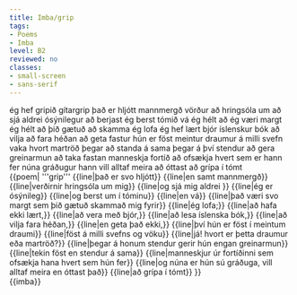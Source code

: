 ```yaml
---
title: Imba/grip
tags:
- Poems
- Imba
level: B2
reviewed: no
classes:
- small-screen
- sans-serif
---
```

<vocabulary>
ég hef gripið
gítargrip
það er hljótt
mannmergð
vörður
að hringsóla um
að sjá
aldrei
ósýnilegur
að berjast
ég berst
tómið
vá
ég hélt að ég væri
margt
ég hélt að þið gætuð
að skamma
ég lofa
ég hef lært
bjór
íslenskur
bók
að vilja
að fara
héðan
að geta
fastur
hún er föst
meintur
draumur
á milli
svefn
vaka
hvort
martröð
þegar
að standa á sama
þegar á því stendur
að gera greinarmun
að taka fastan
manneskja
fortíð
að ofsækja
hvert sem er
hann fer
núna
gráðugur
hann vill
alltaf
meira
að óttast
að grípa í tómt
</vocabulary>

<Book>
  <div class="sans-serif">
{{poem|
'''grip'''
{{line|það er svo hljótt}}
{{line|en samt mannmergð}}
{{line|verðirnir hringsóla um mig}}
{{line|og sjá mig aldrei }}
{{line|ég er ósýnileg}}
{{line|og berst um í tóminu}}
{{line|en vá}}
{{line|það væri svo margt sem þið gætuð skammað mig fyrir}}
{{line|ég lofa;}}
{{line|að hafa ekki lært,}}
{{line|að vera með bjór,}}
{{line|að lesa íslenska bók,}}
{{line|að vilja fara héðan,}}
{{line|en geta það ekki,}}
{{line|því hún er föst í meintum draumi}}
{{line|föst á milli svefns og vöku}}
{{line|já! hvort er þetta draumur eða martröð?}}
{{line|þegar á honum stendur gerir hún engan greinarmun}}
{{line|tekin föst en stendur á sama}}<!-- TODO ömurlega gert -->
{{line|manneskjur úr fortíðinni sem ofsækja hana hvert sem hún fer}}
{{line|og núna er hún sú gráðuga, vill alltaf meira en óttast það}}
{{line|að grípa í tómt}}
}}

  </div>
</Book>
{{imba}}

